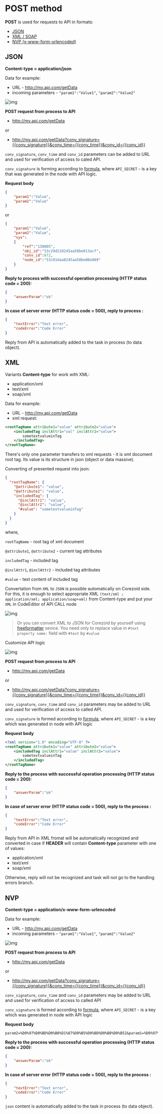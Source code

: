 # POST method

**POST** is used for requests to API in formats:
*   [JSON](#json-post)
*   [XML / SOAP](#xml)
*   [NVP (x-www-form-urlencoded)](#nvp)

## JSON
**Content-type = application/json**

Data for example:

- URL - http://my.api.com/getData
- incoming parameters - `"param1":"Value1"`, `"param2":"Value2"`

![img](../../img/create/api_json.png)

**POST request from process to API**

*   http://my.api.com/getData

or

*   http://my.api.com/getData?conv_signature={{conv_signature}}&conv_time={{conv_time}}&conv_id={{conv_id}}

`conv_signature`, `conv_time` and `conv_id` parameters can be added to URL and used for verification of access to caled API.

`conv_signature` is forming according to [formula](../../../api/v1/spec.md), where `API_SECRET` - is a key that was generated in the node with API logic.

**Request body**
```json
{
    "param1":"Value",
    "param2":"Value"
}
```
or

```json
{
    "param1":"Value",
    "param2":"Value",
    "sys":
    {
        "ref":"130605",
        "obj_id":"53c29d228245aa58be013acf",
        "conv_id":672,
        "node_id":"53c01daa8245aa58be00e889"
    }
}
```

**Reply to process with successful operation processing (HTTP status code = 200):**
```json
{
    "answerParam":"ok"
}
```

**In case of server error (HTTP status code = 500), reply to process :**
```json
{
    "textError":"Text error",
    "codeError":"Code Error"
}
```

Reply from API is automatically added to the task  in process (to data object).
 
## XML
Variants **Content-type** for work with XML:
*   application/xml
*   text/xml
*   soap/xml

Data for example:
- URL - http://my.api.com/getData
- xml request:
```xml
<rootTagName attribute1="value" attribute2="value">
    <includedTag inclAttr1="val" inclAttr2="value">
        sometextvalueinTag
    </includedTag>
</rootTagName>
```

There's only one parameter transfers to xml requests - it is xml document root tag.
Its value is its structure in json (object or data massive).

Converting of presented request into json:
```json
{
  "rootTagName": {
    "@attribute1": "value",
    "@attribute2": "value",
    "includedTag": {
      "@inclAttr1": "value",
      "@inclAttr2": "value",
      "#value": "sometextvalueinTag"
    }
  }
}
```

where,

`rootTagName` - root tag of xml document

`@attribute1`, `@attribute2` - current tag attributes

`includedTag` - included tag

`@inclAttr1`, `@inclAttr2` - included tag attributes 

`#value` - text content of included tag

Convertation from `XML` to `JSON` is possible automatically on Corezoid side. For this, it is enough to select appropriate XML `(text/xml ; application/xml; application/soap+xml)` from Content-type and put your `XML` in CodeEditor of API CALL node

![img](../../img/process_and_state/apiconvert.gif)



> Or you can convert XML to JSON for Corezoid by yourself using [freeformatter](http://www.freeformatter.com/xml-to-json-converter.html) sevice. You need only to replace value in `#text property name:` field with `#text` by `#value`

Customize API logic

![img](../../img/create/api_xml.png)

**POST request from process to API**

*   http://my.api.com/getData

or

*   http://my.api.com/getData?conv_signature={{conv_signature}}&conv_time={{conv_time}}&conv_id={{conv_id}}

`conv_signature`, `conv_time` and `conv_id` parameters may be added to URL and used for verification of access to called API.

`conv_signature` is formed according to [formula](../../../api/v1/spec.md), where `API_SECRET` - is a key which was generated in node with API logic

**Request body**
```xml
<?xml version="1.0" encoding="UTF-8" ?>
<rootTagName attribute1="value" attribute2="value">
    <includedTag inclAttr1="value" inclAttr2="value">
        sometextvalueinTag
    </includedTag>
</rootTagName>
```

**Reply to the process with successful operation processing (HTTP status code = 200):**
```json
{
    "answerParam":"ok"
}
```

**In case of server error (HTTP status code = 500), reply to the process :**
```json
{
    "textError":"Text error",
    "codeError":"Code Error"
}
```

Reply from API in XML fromat will be automatically recognized and converted in case if **HEADER** will contain **Content-type** parameter with one of values:
*   application/xml
*   text/xml
*   soap/xml

Otherwise, reply will not be recognized and task will not go to the handling errors branch. 
## NVP
**Content-type = application/x-www-form-urlencoded**

Data for example:

- URL - http://my.api.com/getData
- incoming parameters - `"param1":"Value1"`, `"param2":"Value2"`

![img](../../img/create/api_nvp.png)

**POST request from process to API**

*   http://my.api.com/getData

or

*   http://my.api.com/getData?conv_signature={{conv_signature}}&conv_time={{conv_time}}&conv_id={{conv_id}}

`conv_signature`, `conv_time` and `conv_id` parameters may be added to URL and used for verification of access to called API

`conv_signature` is formed according to [formula](../../../api/v1/spec.md), where `API_SECRET` - is a key which was generated in node with API logic

**Request body**
```
param2=%D0%97%D0%BD%D0%B0%D1%87%D0%B5%D0%BD%D0%B8%D0%B52&param1=%D0%97%D0%BD%D0%B0%D1%87%D0%B5%D0%BD%D0%B8%D0%B51
```

**Reply to the process with successful operation processing (HTTP status code = 200):**
```json
{
    "answerParam":"ok"
}
```

**In case of server error (HTTP status code = 500), reply to the process :**
```json
{
    "textError":"Text error",
    "codeError":"Code Error"
}
```

`json` content is automatically added to the task in process (to data object).
